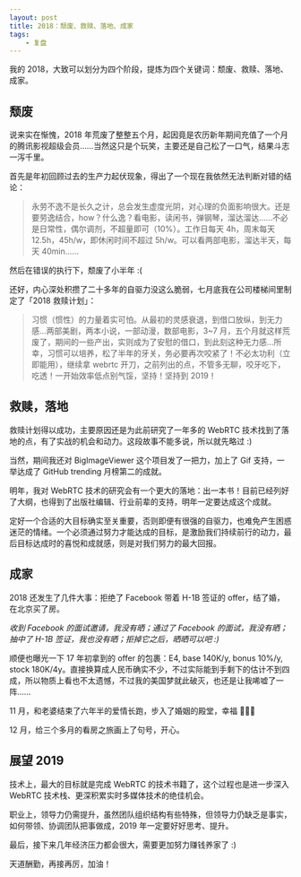 ```yaml
---
layout: post
title: 2018：颓废、救赎、落地、成家
tags:
    - 复盘
---
```


我的 2018，大致可以划分为四个阶段，提炼为四个关键词：颓废、救赎、落地、成家。

## 颓废

说来实在惭愧，2018 年荒废了整整五个月，起因竟是农历新年期间充值了一个月的腾讯影视超级会员……当然这只是个玩笑，主要还是自己松了一口气，结果斗志一泻千里。

首先是年初回顾过去的生产力起伏现象，得出了一个现在我依然无法判断对错的结论：

> 永劳不逸不是长久之计，总会发生虚度光阴，对心理的负面影响很大。还是要劳逸结合，how？什么逸？看电影，读闲书，弹钢琴，溜达溜达……不必是日常性，偶尔调剂，不超量即可（10%）。工作日每天 4h，周末每天 12.5h，45h/w，即休闲时间不超过 5h/w。可以看两部电影，溜达半天，每天 40min……

然后在错误的执行下，颓废了小半年 :(

还好，内心深处积攒了二十多年的自驱力没这么脆弱，七月底我在公司楼梯间里制定了「2018 救赎计划」：

> 习惯（惯性）的力量着实可怕。从最初的灵感衰退，到借口放纵，到无力感…两部美剧，两本小说，一部动漫，数部电影，3~7 月，五个月就这样荒废了，期间的一些产出，实则成为了安慰的借口，到此刻这种无力感…所幸，习惯可以培养，松了半年的牙关，务必要再次咬紧了！不必太功利（立即能用），继续拿 webrtc 开刀，之前列出的点，不管多无聊，咬牙吃下，吃透！一开始效率低点别气馁，坚持！坚持到 2019！

## 救赎，落地

救赎计划得以成功，主要原因还是为此前研究了一年多的 WebRTC 技术找到了落地的点，有了实战的机会和动力。这段故事不能多说，所以就先略过 :)

当然，期间我还对 BigImageViewer 这个项目发了一把力，加上了 Gif 支持，一举达成了 GitHub trending 月榜第二的成就。

明年，我对 WebRTC 技术的研究会有一个更大的落地：出一本书！目前已经列好了大纲，也得到了出版社编辑、行业前辈的支持，明年一定要达成这个成就。

定好一个合适的大目标确实至关重要，否则即便有很强的自驱力，也难免产生困惑迷茫的情绪。一个必须通过努力才能达成的目标，是激励我们持续前行的动力，最后目标达成时的喜悦和成就感，则是对我们努力的最大回报。

## 成家

2018 还发生了几件大事：拒绝了 Facebook 带着 H-1B 签证的 offer，结了婚，在北京买了房。

_收到 Facebook 的面试邀请，我没有晒；通过了 Facebook 的面试，我没有晒；抽中了 H-1B 签证，我也没有晒；拒掉它之后，晒晒可以吧 :)_

顺便也曝光一下 17 年初拿到的 offer 的包裹：E4, base 140K/y, bonus 10%/y, stock 180K/4y。直接换算成人民币确实不少，不过实际能到手剩下的估计不到四成，所以物质上看也不太遗憾，不过我的美国梦就此破灭，也还是让我唏嘘了一阵……

11 月，和老婆结束了六年半的爱情长跑，步入了婚姻的殿堂，幸福 🎉🎉🎉

12 月，给三个多月的看房之旅画上了句号，开心。

## 展望 2019

技术上，最大的目标就是完成 WebRTC 的技术书籍了，这个过程也是进一步深入 WebRTC 技术栈、更深积累实时多媒体技术的绝佳机会。

职业上，领导力仍需提升，虽然团队组织结构有些特殊，但领导力仍缺乏是事实，如何带领、协调团队把事做成，2019 年一定要好好思考、提升。

最后，接下来几年经济压力都会很大，需要更加努力赚钱养家了 :)

天道酬勤，再接再厉，加油！
